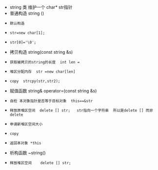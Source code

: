 <!--
 * @Author: czw
 * @Date: 2021-08-20 22:48:02
 * @LastEditors: czw
 * @LastEditTime: 2021-08-20 23:38:04
-->
* string 类 维护一个 char* str指针
* 普通构造     string ()
*     默认构造
*     str=new char[1];
*     str[0]='\0';

* 拷贝构造    string(const string &s)
*     获取被拷贝的string的长度  int len =
*     堆区分配内存  str =new char[len]
*     copy  strcpy(str,str2);

* 赋值函数    string& operator=(const string &s)
*     自检 本对象指针是否等于目标对象  this==&str
*     释放原堆区空间  delete [] str;   str指向一个字符串  所以是delete [] 而非delete
*     申请新堆区空间大小
*     copy 
*     返回本对象 *this

* 析构函数    ~string()
*     释放堆区空间    delete [] str;